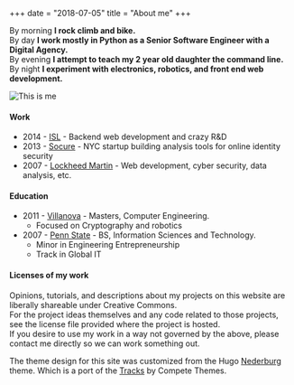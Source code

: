 +++
date = "2018-07-05"
title = "About me"
+++

By morning **I rock climb and bike.**  
By day **I work mostly in Python as a Senior Software Engineer with a Digital Agency.**  
By evening **I attempt to teach my 2 year old daughter the command line.**  
By night **I experiment with electronics, robotics, and front end web development.**

![This is me][1]


#### Work
* 2014 - [ISL](https://isl.co) - Backend web development and crazy R&D
* 2013 - [Socure](https://www.socure.com/) - NYC startup building analysis tools for online identity security
* 2007 - [Lockheed Martin](https://lockheedmartin.com) - Web development, cyber security, data analysis, etc.

#### Education
* 2011 - [Villanova](http://www1.villanova.edu/university.html) - Masters, Computer Engineering.
  * Focused on Cryptography and robotics
* 2007 - [Penn State](https://www.psu.edu/) - BS, Information Sciences and Technology.
  * Minor in Engineering Entrepreneurship
  * Track in Global IT

#### Licenses of my work
Opinions, tutorials, and descriptions about my projects on this website are liberally shareable under Creative Commons.  
For the project ideas themselves and any code related to those projects, see the license file provided where the project is hosted.  
If you desire to use my work in a way not governed by the above, please contact me directly so we can work something out.  

The theme design for this site was customized from the Hugo [Nederburg](https://github.com/appernetic/hugo-nederburg-theme) theme.
Which is a port of the [Tracks](https://www.competethemes.com/tracks/) by Compete Themes.

[1]: /img/ed_iceland.jpeg
